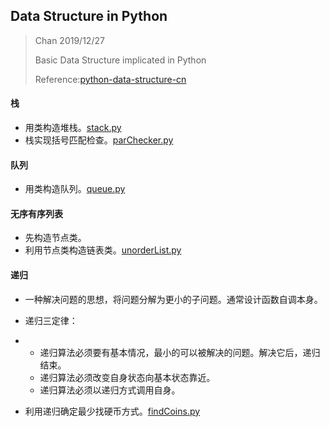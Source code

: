 ## Data Structure in Python

> Chan 2019/12/27
>
> Basic Data Structure implicated in Python
>
> Reference:[python-data-structure-cn](https://github.com/facert/python-data-structure-cn)



#### 栈

- 用类构造堆栈。[stack.py](stack.py)
- 栈实现括号匹配检查。[parChecker.py](parChecker.py)



#### 队列

- 用类构造队列。[queue.py](queue.py)



#### 无序有序列表

- 先构造节点类。
- 利用节点类构造链表类。[unorderList.py](unorderList.py)



#### 递归

- 一种解决问题的思想，将问题分解为更小的子问题。通常设计函数自调本身。
- 递归三定律：
- - 递归算法必须要有基本情况，最小的可以被解决的问题。解决它后，递归结束。
  - 递归算法必须改变自身状态向基本状态靠近。
  - 递归算法必须以递归方式调用自身。

- 利用递归确定最少找硬币方式。[findCoins.py](findCoins.py)



